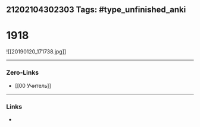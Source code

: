 21202104302303
Tags: #type_unfinished_anki 
---
# 1918

![[20190120_171738.jpg]]

---
### Zero-Links
- [[00 Учитель]]
---
### Links
-
